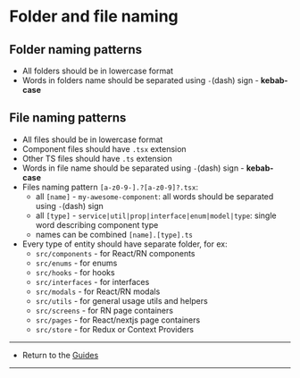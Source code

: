 # Folder and file naming

## Folder naming patterns

- All folders should be in lowercase format
- Words in folders name should be separated using `-`(dash) sign - **kebab-case**

## File naming patterns

- All files should be in lowercase format
- Component files should have `.tsx` extension
- Other TS files should have `.ts` extension
- Words in file name should be separated using `-`(dash) sign - **kebab-case**
- Files naming pattern `[a-z0-9-].?[a-z0-9]?.tsx`:
  - all `[name]` - `my-awesome-component`: all words should be separated using `-`(dash) sign
  - all `[type]` - `service|util|prop|interface|enum|model|type`: single word describing component type
  - names can be combined `[name].[type].ts`
- Every type of entity should have separate folder, for ex:
  - `src/components` - for React/RN components
  - `src/enums` - for enums
  - `src/hooks` - for hooks
  - `src/interfaces` - for interfaces
  - `src/modals` - for React/RN modals
  - `src/utils` - for general usage utils and helpers
  - `src/screens` - for RN page containers
  - `src/pages` - for React/nextjs page containers
  - `src/store` - for Redux or Context Providers

---

- Return to the [Guides](../readme.md)

---
